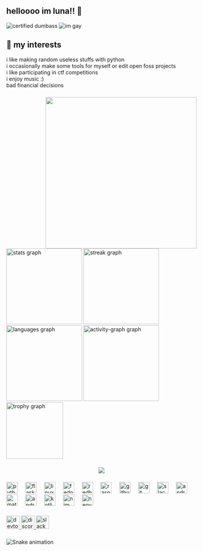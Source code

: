 <h2 align="left">helloooo im luna!! 💖</h2>

![certified dumbass](https://img.shields.io/badge/she%2fher-b33b72?style=for-the-badge&logoColor=white&labelcolor=black) ![im gay](https://img.shields.io/badge/transfem_lesbian-b33b72?style=for-the-badge&logoColor=white&labelcolor=black)  

## 💫 my interests
i like making random useless stuffs with python  
i occasionally make some tools for myself or edit open foss projects  
i like participating in ctf competitions  
i enjoy music :)  
bad financial decisions  

###

<img align="right" height="400" src="https://i.imgflip.com/65efzo.gif"  />

###

<div align="left">
  <img src="https://github-readme-stats.vercel.app/api?username=ellipticobj&hide_title=false&hide_rank=false&show_icons=true&include_all_commits=true&count_private=true&disable_animations=false&theme=rose_pine&locale=en&hide_border=false&custom_title=luna" height="200" alt="stats graph"  />
  <img src="https://streak-stats.demolab.com?user=ellipticobj&locale=en&mode=daily&theme=rose_pine&hide_border=false&border_radius=5" height="200" alt="streak graph"  />
  <img src="https://github-readme-stats.vercel.app/api/top-langs?username=ellipticobj&locale=en&hide_title=false&layout=compact&card_width=320&langs_count=5&theme=rose_pine&hide_border=false" height="200" alt="languages graph"  />
  <img src="https://github-readme-activity-graph.vercel.app/graph?username=ellipticobj&" height="200" alt="activity-graph graph"  />
  <img src="https://github-profile-trophy.vercel.app?username=ellipticobj&theme=chalk&column=10&no-frame=true&no-bg=true" height="150" alt="trophy graph"  />
</div>

###

<div align="center">
  <img src="https://profile-counter.glitch.me/ellipticobj/count.svg?"  />
</div>

###

<div align="left">
  <img src="https://cdn.simpleicons.org/python/3776AB" height="30" alt="python logo"  />
  <img width="12" />
  <img src="https://cdn.jsdelivr.net/gh/devicons/devicon/icons/flask/flask-original.svg" height="30" alt="flask logo"  />
  <img width="12" />
  <img src="https://cdn.simpleicons.org/linux/FCC624" height="30" alt="linux logo"  />
  <img width="12" />
  <img src="https://cdn.jsdelivr.net/gh/devicons/devicon/icons/fedora/fedora-original.svg" height="30" alt="fedora logo"  />
  <img width="12" />
  <img src="https://cdn.simpleicons.org/redhat/EE0000" height="30" alt="redhat logo"  />
  <img width="12" />
  <img src="https://cdn.jsdelivr.net/gh/devicons/devicon/icons/raspberrypi/raspberrypi-original.svg" height="30" alt="raspberrypi logo"  />
  <img width="12" />
  <img src="https://cdn.jsdelivr.net/gh/devicons/devicon/icons/github/github-original.svg" height="30" alt="github logo"  />
  <img width="12" />
  <img src="https://cdn.jsdelivr.net/gh/devicons/devicon/icons/git/git-original.svg" height="30" alt="git logo"  />
  <img width="12" />
  <img src="https://cdn.simpleicons.org/slack/4A154B" height="30" alt="slack logo"  />
  <img width="12" />
  <img src="https://cdn.simpleicons.org/android/3DDC84" height="30" alt="android logo"  />
  <img width="12" />
  <img src="https://cdn.simpleicons.org/mui/007FFF" height="30" alt="materialui logo"  />
  <img width="12" />
  <img src="https://cdn.jsdelivr.net/gh/devicons/devicon/icons/androidstudio/androidstudio-original.svg" height="30" alt="androidstudio logo"  />
  <img width="12" />
  <img src="https://cdn.simpleicons.org/kotlin/7F52FF" height="30" alt="kotlin logo"  />
  <img width="12" />
  <img src="https://cdn.simpleicons.org/nim/FFE953" height="30" alt="nim logo"  />
  <img width="12" />
  <img src="https://cdn.simpleicons.org/neovim/57A143" height="30" alt="neovim logo"  />
</div>

###

<div align="left">
  <a href="https://dev.to/ellipticobj" target="_blank">
    <img src="https://img.shields.io/static/v1?message=dev.to&logo=dev.to&label=&color=0A0A0A&logoColor=white&labelColor=&style=for-the-badge" height="35" alt="devto logo"  />
  </a>
  <a href="http://discordapp.com/users/973943523655164032" target="_blank">
    <img src="https://img.shields.io/static/v1?message=Discord&logo=discord&label=&color=7289DA&logoColor=white&labelColor=&style=for-the-badge" height="35" alt="discord logo"  />
  </a>
  <a href="https://hackclub.slack.com/team/U082G71UZBK" target="_blank">
    <img src="https://img.shields.io/static/v1?message=Slack&logo=slack&label=&color=&logoColor=white&labelColor=&style=for-the-badge" height="35" alt="slack logo"  />
  </a>
</div>

###

<img src="https://raw.githubusercontent.com/ellipticobj/ellipticobj/output/snake.svg" alt="Snake animation" />

###
